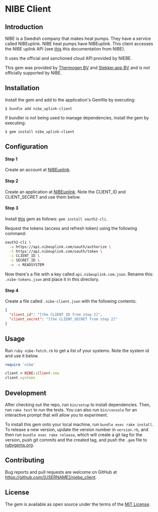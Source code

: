 # NIBE Client

## Introduction

NIBE is a Swedish company that makes heat pumps. They have a service called NIBEuplink.
NIBE heat pumps have NIBEuplink. This client accesses the NIBE uplink API (see [this](https://api.nibeuplink.com/docs/v1) this documentation from NIBE).

It uses the official and sanctioned cloud API provided by NIEBE.

This gem was provided by [Thermogen BV](https://www.thermogen.nl/) and [Stekker.app BV](https://stekker.com) and is not officially supported by NIBE.

## Installation

Install the gem and add to the application's Gemfile by executing:

    $ bundle add nibe_uplink-client

If bundler is not being used to manage dependencies, install the gem by executing:

    $ gem install nibe_uplink-client

## Configuration

#### Step 1
Create an account at [NIBEuplink](https://www.nibeuplink.com/).
#### Step 2
Create an application at [NIBEuplink](https://api.nibeuplink.com/).
Note the CLIENT_ID and CLIENT_SECRET and use them below.
#### Step 3
Install [this](https://github.com/SaltwaterC/oauth2-cli) gem as follows: `gem install oauth2-cli`.

Request the tokens (access and refresh token) using the following command:
```bash
oauth2-cli \
  -a https://api.nibeuplink.com/oauth/authorize \
  -t https://api.nibeuplink.com/oauth/token \
  -i CLIENT_ID \
  -s SECRET_ID \
  -w -o READSYSTEM
```
Now there's a file with a key called `api.nibeuplink.com.json`. Rename this:
`.nibe-tokens.json` and place it in this directory.

#### Step 4
Create a file called `.nibe-client.json` with the following contents:
```json
{
  "client_id": "[the CLIENT_ID from step 2]",
  "client_secret": "[the CLIENT_SECRET from step 2]"
}
```

## Usage
Run `ruby nibe-fetch.rb` to get a list of your systems. Note the system id and use it below.

```ruby
require 'nibe'

client = NIBE::Client.new
client.systems
```

## Development

After checking out the repo, run `bin/setup` to install dependencies. Then, run `rake test` to run the tests. You can also run `bin/console` for an interactive prompt that will allow you to experiment.

To install this gem onto your local machine, run `bundle exec rake install`. To release a new version, update the version number in `version.rb`, and then run `bundle exec rake release`, which will create a git tag for the version, push git commits and the created tag, and push the `.gem` file to [rubygems.org](https://rubygems.org).

## Contributing

Bug reports and pull requests are welcome on GitHub at https://github.com/[USERNAME]/niebe_client.

## License

The gem is available as open source under the terms of the [MIT License](https://opensource.org/licenses/MIT).
